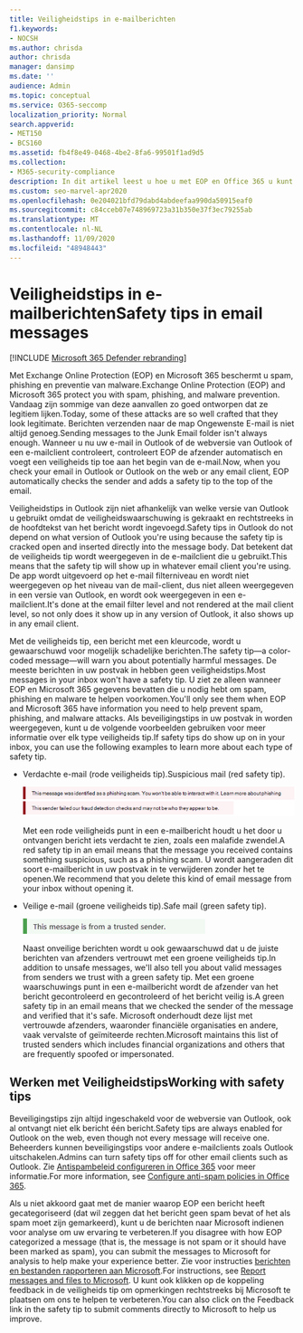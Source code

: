 ```yaml
---
title: Veiligheidstips in e-mailberichten
f1.keywords:
- NOCSH
ms.author: chrisda
author: chrisda
manager: dansimp
ms.date: ''
audience: Admin
ms.topic: conceptual
ms.service: O365-seccomp
localization_priority: Normal
search.appverid:
- MET150
- BCS160
ms.assetid: fb4f8e49-0468-4be2-8fa6-99501f1ad9d5
ms.collection:
- M365-security-compliance
description: In dit artikel leest u hoe u met EOP en Office 365 u kunt beschermen tegen spam, phishing en preventie van malware, door een veiligheids tip toe te voegen aan de e-mail.
ms.custom: seo-marvel-apr2020
ms.openlocfilehash: 0e204021bfd79dabd4abdeefaa990da50915eaf0
ms.sourcegitcommit: c84cceb07e748969723a31b350e37f3ec79255ab
ms.translationtype: MT
ms.contentlocale: nl-NL
ms.lasthandoff: 11/09/2020
ms.locfileid: "48948443"
---
```

# <a name="safety-tips-in-email-messages"></a><span data-ttu-id="e4985-103">Veiligheidstips in e-mailberichten</span><span class="sxs-lookup"><span data-stu-id="e4985-103">Safety tips in email messages</span></span>

[!INCLUDE [Microsoft 365 Defender rebranding](../includes/microsoft-defender-for-office.md)]


<span data-ttu-id="e4985-104">Met Exchange Online Protection (EOP) en Microsoft 365 beschermt u spam, phishing en preventie van malware.</span><span class="sxs-lookup"><span data-stu-id="e4985-104">Exchange Online Protection (EOP) and Microsoft 365 protect you with spam, phishing, and malware prevention.</span></span> <span data-ttu-id="e4985-105">Vandaag zijn sommige van deze aanvallen zo goed ontworpen dat ze legitiem lijken.</span><span class="sxs-lookup"><span data-stu-id="e4985-105">Today, some of these attacks are so well crafted that they look legitimate.</span></span> <span data-ttu-id="e4985-106">Berichten verzenden naar de map Ongewenste E-mail is niet altijd genoeg.</span><span class="sxs-lookup"><span data-stu-id="e4985-106">Sending messages to the Junk Email folder isn't always enough.</span></span> <span data-ttu-id="e4985-107">Wanneer u nu uw e-mail in Outlook of de webversie van Outlook of een e-mailclient controleert, controleert EOP de afzender automatisch en voegt een veiligheids tip toe aan het begin van de e-mail.</span><span class="sxs-lookup"><span data-stu-id="e4985-107">Now, when you check your email in Outlook or Outlook on the web or any email client, EOP automatically checks the sender and adds a safety tip to the top of the email.</span></span>

<span data-ttu-id="e4985-108">Veiligheidstips in Outlook zijn niet afhankelijk van welke versie van Outlook u gebruikt omdat de veiligheidswaarschuwing is gekraakt en rechtstreeks in de hoofdtekst van het bericht wordt ingevoegd.</span><span class="sxs-lookup"><span data-stu-id="e4985-108">Safety tips in Outlook do not depend on what version of Outlook you're using because the safety tip is cracked open and inserted directly into the message body.</span></span> <span data-ttu-id="e4985-109">Dat betekent dat de veiligheids tip wordt weergegeven in de e-mailclient die u gebruikt.</span><span class="sxs-lookup"><span data-stu-id="e4985-109">This means that the safety tip will show up in whatever email client you're using.</span></span> <span data-ttu-id="e4985-110">De app wordt uitgevoerd op het e-mail filterniveau en wordt niet weergegeven op het niveau van de mail-client, dus niet alleen weergegeven in een versie van Outlook, en wordt ook weergegeven in een e-mailclient.</span><span class="sxs-lookup"><span data-stu-id="e4985-110">It's done at the email filter level and not rendered at the mail client level, so not only does it show up in any version of Outlook, it also shows up in any email client.</span></span>

<span data-ttu-id="e4985-111">Met de veiligheids tip, een bericht met een kleurcode, wordt u gewaarschuwd voor mogelijk schadelijke berichten.</span><span class="sxs-lookup"><span data-stu-id="e4985-111">The safety tip—a color-coded message—will warn you about potentially harmful messages.</span></span> <span data-ttu-id="e4985-112">De meeste berichten in uw postvak in hebben geen veiligheidstips.</span><span class="sxs-lookup"><span data-stu-id="e4985-112">Most messages in your inbox won't have a safety tip.</span></span> <span data-ttu-id="e4985-113">U ziet ze alleen wanneer EOP en Microsoft 365 gegevens bevatten die u nodig hebt om spam, phishing en malware te helpen voorkomen.</span><span class="sxs-lookup"><span data-stu-id="e4985-113">You'll only see them when EOP and Microsoft 365 have information you need to help prevent spam, phishing, and malware attacks.</span></span> <span data-ttu-id="e4985-114">Als beveiligingstips in uw postvak in worden weergegeven, kunt u de volgende voorbeelden gebruiken voor meer informatie over elk type veiligheids tip.</span><span class="sxs-lookup"><span data-stu-id="e4985-114">If safety tips do show up on in your inbox, you can use the following examples to learn more about each type of safety tip.</span></span>

- <span data-ttu-id="e4985-115">Verdachte e-mail (rode veiligheids tip).</span><span class="sxs-lookup"><span data-stu-id="e4985-115">Suspicious mail (red safety tip).</span></span>

    ![Schermafbeelding met een rode veiligheids tip.](../../media/5078a0be-e556-44a1-b169-09d780d26898.png)

    <span data-ttu-id="e4985-117">Met een rode veiligheids punt in een e-mailbericht houdt u het door u ontvangen bericht iets verdacht te zien, zoals een malafide zwendel.</span><span class="sxs-lookup"><span data-stu-id="e4985-117">A red safety tip in an email means that the message you received contains something suspicious, such as a phishing scam.</span></span> <span data-ttu-id="e4985-118">U wordt aangeraden dit soort e-mailbericht in uw postvak in te verwijderen zonder het te openen.</span><span class="sxs-lookup"><span data-stu-id="e4985-118">We recommend that you delete this kind of email message from your inbox without opening it.</span></span>

- <span data-ttu-id="e4985-119">Veilige e-mail (groene veiligheids tip).</span><span class="sxs-lookup"><span data-stu-id="e4985-119">Safe mail (green safety tip).</span></span>

    ![Schermafbeelding met een groene veiligheids tip.](../../media/acbc11d0-f626-4848-9fbf-66eeeda3f803.png)

    <span data-ttu-id="e4985-121">Naast onveilige berichten wordt u ook gewaarschuwd dat u de juiste berichten van afzenders vertrouwt met een groene veiligheids tip.</span><span class="sxs-lookup"><span data-stu-id="e4985-121">In addition to unsafe messages, we'll also tell you about valid messages from senders we trust with a green safety tip.</span></span> <span data-ttu-id="e4985-122">Met een groene waarschuwings punt in een e-mailbericht wordt de afzender van het bericht gecontroleerd en gecontroleerd of het bericht veilig is.</span><span class="sxs-lookup"><span data-stu-id="e4985-122">A green safety tip in an email means that we checked the sender of the message and verified that it's safe.</span></span> <span data-ttu-id="e4985-123">Microsoft onderhoudt deze lijst met vertrouwde afzenders, waaronder financiële organisaties en andere, vaak vervalste of geïmiteerde rechten.</span><span class="sxs-lookup"><span data-stu-id="e4985-123">Microsoft maintains this list of trusted senders which includes financial organizations and others that are frequently spoofed or impersonated.</span></span>

## <a name="working-with-safety-tips"></a><span data-ttu-id="e4985-124">Werken met Veiligheidstips</span><span class="sxs-lookup"><span data-stu-id="e4985-124">Working with safety tips</span></span>

<span data-ttu-id="e4985-125">Beveiligingstips zijn altijd ingeschakeld voor de webversie van Outlook, ook al ontvangt niet elk bericht één bericht.</span><span class="sxs-lookup"><span data-stu-id="e4985-125">Safety tips are always enabled for Outlook on the web, even though not every message will receive one.</span></span> <span data-ttu-id="e4985-126">Beheerders kunnen beveiligingstips voor andere e-mailclients zoals Outlook uitschakelen.</span><span class="sxs-lookup"><span data-stu-id="e4985-126">Admins can turn safety tips off for other email clients such as Outlook.</span></span> <span data-ttu-id="e4985-127">Zie [Antispambeleid configureren in Office 365](configure-your-spam-filter-policies.md) voor meer informatie.</span><span class="sxs-lookup"><span data-stu-id="e4985-127">For more information, see [Configure anti-spam policies in Office 365](configure-your-spam-filter-policies.md).</span></span>

<span data-ttu-id="e4985-128">Als u niet akkoord gaat met de manier waarop EOP een bericht heeft gecategoriseerd (dat wil zeggen dat het bericht geen spam bevat of het als spam moet zijn gemarkeerd), kunt u de berichten naar Microsoft indienen voor analyse om uw ervaring te verbeteren.</span><span class="sxs-lookup"><span data-stu-id="e4985-128">If you disagree with how EOP categorized a message (that is, the message is not spam or it should have been marked as spam), you can submit the messages to Microsoft for analysis to help make your experience better.</span></span> <span data-ttu-id="e4985-129">Zie voor instructies [berichten en bestanden rapporteren aan Microsoft](report-junk-email-messages-to-microsoft.md).</span><span class="sxs-lookup"><span data-stu-id="e4985-129">For instructions, see [Report messages and files to Microsoft](report-junk-email-messages-to-microsoft.md).</span></span> <span data-ttu-id="e4985-130">U kunt ook klikken op de koppeling feedback in de veiligheids tip om opmerkingen rechtstreeks bij Microsoft te plaatsen om ons te helpen te verbeteren.</span><span class="sxs-lookup"><span data-stu-id="e4985-130">You can also click on the Feedback link in the safety tip to submit comments directly to Microsoft to help us improve.</span></span>
